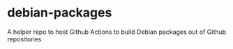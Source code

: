 # debian-packages
A helper repo to host Github Actions to build Debian packages out of Github repositories
